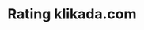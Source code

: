 ---
language: id
layout: urlforward
title: Rating klikada.com
permalink: /rating/
link: https://g.page/r/CeahIqF_FDffEAg/review
---